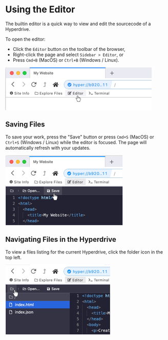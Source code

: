 # Using the Editor

The builtin editor is a quick way to view and edit the sourcecode of a Hyperdrive.

To open the editor:

* Click the `Editor` button on the toolbar of the browser,
* Right-click the page and select `Sidebar > Editor`, or
* Press `Cmd+B` \(MacOS\) or `Ctrl+B` \(Windows / Linux\).

![](../.gitbook/assets/open-editor.png)

## Saving Files

To save your work, press the "Save" button or press `Cmd+S` \(MacOS\) or `Ctrl+S` \(Windows / Linux\) while the editor is focused. The page will automatically refresh with your updates.

![](../.gitbook/assets/editor-save.png)

## Navigating Files in the Hyperdrive

To view a files listing for the current Hyperdrive, click the folder icon in the top left.

![](../.gitbook/assets/editor-list-files.png)



